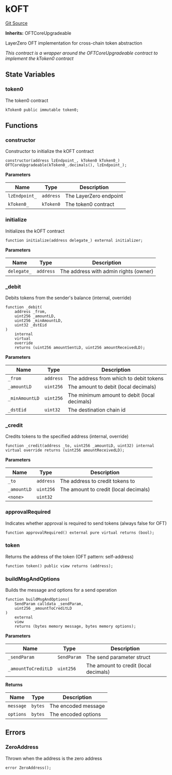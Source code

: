 # kOFT
[Git Source](https://github.com/VerisLabs/kToken/blob/106bb3d6000277e5445cb27a912aae110bd01f57/src/kOFT.sol)

**Inherits:**
OFTCoreUpgradeable

LayerZero OFT implementation for cross-chain token abstraction

*This contract is a wrapper around the OFTCoreUpgradeable contract to implement the kToken0 contract*


## State Variables
### token0
The token0 contract


```solidity
kToken0 public immutable token0;
```


## Functions
### constructor

Constructor to initialize the kOFT contract


```solidity
constructor(address lzEndpoint_, kToken0 kToken0_) OFTCoreUpgradeable(kToken0_.decimals(), lzEndpoint_);
```
**Parameters**

|Name|Type|Description|
|----|----|-----------|
|`lzEndpoint_`|`address`|The LayerZero endpoint|
|`kToken0_`|`kToken0`|The token0 contract|


### initialize

Initializes the kOFT contract


```solidity
function initialize(address delegate_) external initializer;
```
**Parameters**

|Name|Type|Description|
|----|----|-----------|
|`delegate_`|`address`|The address with admin rights (owner)|


### _debit

Debits tokens from the sender's balance (internal, override)


```solidity
function _debit(
    address _from,
    uint256 _amountLD,
    uint256 _minAmountLD,
    uint32 _dstEid
)
    internal
    virtual
    override
    returns (uint256 amountSentLD, uint256 amountReceivedLD);
```
**Parameters**

|Name|Type|Description|
|----|----|-----------|
|`_from`|`address`|The address from which to debit tokens|
|`_amountLD`|`uint256`|The amount to debit (local decimals)|
|`_minAmountLD`|`uint256`|The minimum amount to debit (local decimals)|
|`_dstEid`|`uint32`|The destination chain id|


### _credit

Credits tokens to the specified address (internal, override)


```solidity
function _credit(address _to, uint256 _amountLD, uint32) internal virtual override returns (uint256 amountReceivedLD);
```
**Parameters**

|Name|Type|Description|
|----|----|-----------|
|`_to`|`address`|The address to credit tokens to|
|`_amountLD`|`uint256`|The amount to credit (local decimals)|
|`<none>`|`uint32`||


### approvalRequired

Indicates whether approval is required to send tokens (always false for OFT)


```solidity
function approvalRequired() external pure virtual returns (bool);
```

### token

Returns the address of the token (OFT pattern: self-address)


```solidity
function token() public view returns (address);
```

### buildMsgAndOptions

Builds the message and options for a send operation


```solidity
function buildMsgAndOptions(
    SendParam calldata _sendParam,
    uint256 _amountToCreditLD
)
    external
    view
    returns (bytes memory message, bytes memory options);
```
**Parameters**

|Name|Type|Description|
|----|----|-----------|
|`_sendParam`|`SendParam`|The send parameter struct|
|`_amountToCreditLD`|`uint256`|The amount to credit (local decimals)|

**Returns**

|Name|Type|Description|
|----|----|-----------|
|`message`|`bytes`|The encoded message|
|`options`|`bytes`|The encoded options|


## Errors
### ZeroAddress
Thrown when the address is the zero address


```solidity
error ZeroAddress();
```

